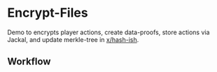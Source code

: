 # Encrypt-Files 

Demo to encrypts player actions, create data-proofs, store actions via Jackal, and update merkle-tree in [x/hash-ish](./hashish.md).

## Workflow 